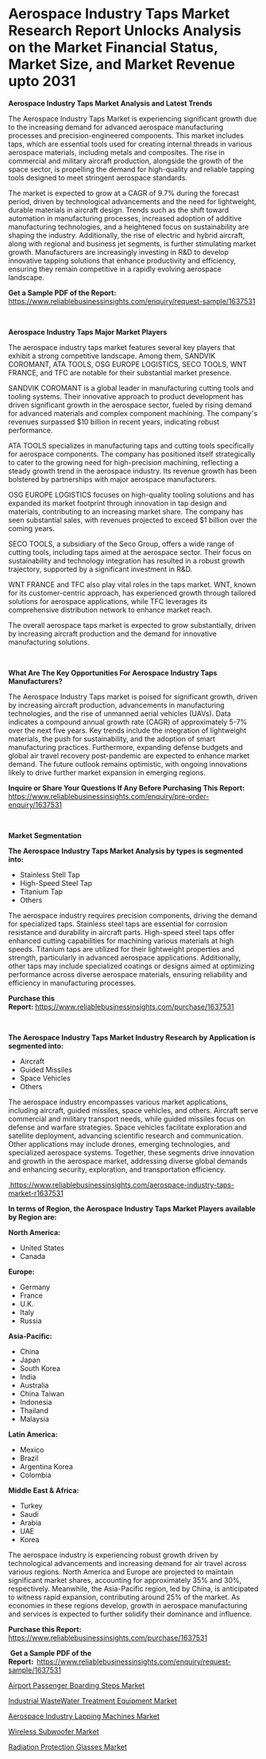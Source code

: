 <p><h1>Aerospace Industry Taps Market Research Report Unlocks Analysis on the Market Financial Status, Market Size, and Market Revenue upto 2031</h1></p><p><strong>Aerospace Industry Taps Market Analysis and Latest Trends</strong></p>
<p><p>The Aerospace Industry Taps Market is experiencing significant growth due to the increasing demand for advanced aerospace manufacturing processes and precision-engineered components. This market includes taps, which are essential tools used for creating internal threads in various aerospace materials, including metals and composites. The rise in commercial and military aircraft production, alongside the growth of the space sector, is propelling the demand for high-quality and reliable tapping tools designed to meet stringent aerospace standards.</p><p>The market is expected to grow at a CAGR of 9.7% during the forecast period, driven by technological advancements and the need for lightweight, durable materials in aircraft design. Trends such as the shift toward automation in manufacturing processes, increased adoption of additive manufacturing technologies, and a heightened focus on sustainability are shaping the industry. Additionally, the rise of electric and hybrid aircraft, along with regional and business jet segments, is further stimulating market growth. Manufacturers are increasingly investing in R&D to develop innovative tapping solutions that enhance productivity and efficiency, ensuring they remain competitive in a rapidly evolving aerospace landscape.</p></p>
<p><strong>Get a Sample PDF of the Report:&nbsp;</strong> <a href="https://www.reliablebusinessinsights.com/enquiry/request-sample/1637531">https://www.reliablebusinessinsights.com/enquiry/request-sample/1637531</a></p>
<p>&nbsp;</p>
<p><strong>Aerospace Industry Taps Major Market Players</strong></p>
<p><p>The aerospace industry taps market features several key players that exhibit a strong competitive landscape. Among them, SANDVIK COROMANT, ATA TOOLS, OSG EUROPE LOGISTICS, SECO TOOLS, WNT FRANCE, and TFC are notable for their substantial market presence.</p><p>SANDVIK COROMANT is a global leader in manufacturing cutting tools and tooling systems. Their innovative approach to product development has driven significant growth in the aerospace sector, fueled by rising demand for advanced materials and complex component machining. The company's revenues surpassed $10 billion in recent years, indicating robust performance.</p><p>ATA TOOLS specializes in manufacturing taps and cutting tools specifically for aerospace components. The company has positioned itself strategically to cater to the growing need for high-precision machining, reflecting a steady growth trend in the aerospace industry. Its revenue growth has been bolstered by partnerships with major aerospace manufacturers.</p><p>OSG EUROPE LOGISTICS focuses on high-quality tooling solutions and has expanded its market footprint through innovation in tap design and materials, contributing to an increasing market share. The company has seen substantial sales, with revenues projected to exceed $1 billion over the coming years.</p><p>SECO TOOLS, a subsidiary of the Seco Group, offers a wide range of cutting tools, including taps aimed at the aerospace sector. Their focus on sustainability and technology integration has resulted in a robust growth trajectory, supported by a significant investment in R&D.</p><p>WNT FRANCE and TFC also play vital roles in the taps market. WNT, known for its customer-centric approach, has experienced growth through tailored solutions for aerospace applications, while TFC leverages its comprehensive distribution network to enhance market reach.</p><p>The overall aerospace taps market is expected to grow substantially, driven by increasing aircraft production and the demand for innovative manufacturing solutions.</p></p>
<p>&nbsp;</p>
<p><strong>What Are The Key Opportunities For Aerospace Industry Taps Manufacturers?</strong></p>
<p><p>The Aerospace Industry Taps market is poised for significant growth, driven by increasing aircraft production, advancements in manufacturing technologies, and the rise of unmanned aerial vehicles (UAVs). Data indicates a compound annual growth rate (CAGR) of approximately 5-7% over the next five years. Key trends include the integration of lightweight materials, the push for sustainability, and the adoption of smart manufacturing practices. Furthermore, expanding defense budgets and global air travel recovery post-pandemic are expected to enhance market demand. The future outlook remains optimistic, with ongoing innovations likely to drive further market expansion in emerging regions.</p></p>
<p><strong>Inquire or Share Your Questions If Any Before Purchasing This Report:</strong> <a href="https://www.reliablebusinessinsights.com/enquiry/pre-order-enquiry/1637531">https://www.reliablebusinessinsights.com/enquiry/pre-order-enquiry/1637531</a></p>
<p>&nbsp;</p>
<p><strong>Market Segmentation</strong></p>
<p><strong>The Aerospace Industry Taps Market Analysis by types is segmented into:</strong></p>
<p><ul><li>Stainless Stell Tap</li><li>High-Speed Steel Tap</li><li>Titanium Tap</li><li>Others</li></ul></p>
<p><p>The aerospace industry requires precision components, driving the demand for specialized taps. Stainless steel taps are essential for corrosion resistance and durability in aircraft parts. High-speed steel taps offer enhanced cutting capabilities for machining various materials at high speeds. Titanium taps are utilized for their lightweight properties and strength, particularly in advanced aerospace applications. Additionally, other taps may include specialized coatings or designs aimed at optimizing performance across diverse aerospace materials, ensuring reliability and efficiency in manufacturing processes.</p></p>
<p><strong>Purchase this Report:&nbsp;</strong><a href="https://www.reliablebusinessinsights.com/purchase/1637531">https://www.reliablebusinessinsights.com/purchase/1637531</a></p>
<p>&nbsp;</p>
<p><strong>The Aerospace Industry Taps Market Industry Research by Application is segmented into:</strong></p>
<p><ul><li>Aircraft</li><li>Guided Missiles</li><li>Space Vehicles</li><li>Others</li></ul></p>
<p><p>The aerospace industry encompasses various market applications, including aircraft, guided missiles, space vehicles, and others. Aircraft serve commercial and military transport needs, while guided missiles focus on defense and warfare strategies. Space vehicles facilitate exploration and satellite deployment, advancing scientific research and communication. Other applications may include drones, emerging technologies, and specialized aerospace systems. Together, these segments drive innovation and growth in the aerospace market, addressing diverse global demands and enhancing security, exploration, and transportation efficiency.</p></p>
<p><a href="https://www.reliablebusinessinsights.com/aerospace-industry-taps-market-r1637531">&nbsp;https://www.reliablebusinessinsights.com/aerospace-industry-taps-market-r1637531</a></p>
<p><strong>In terms of Region, the Aerospace Industry Taps Market Players available by Region are:</strong></p>
<p>
    <p> <strong> North America: </strong>
        <ul>
            <li>United States</li>
            <li>Canada</li>
        </ul>
        </p> 
    <p> <strong> Europe: </strong>
        <ul>
            <li>Germany</li>
            <li>France</li>
            <li>U.K.</li>
            <li>Italy</li>
            <li>Russia</li>
        </ul>
        </p> 
    <p> <strong> Asia-Pacific: </strong>
        <ul>
            <li>China</li>
            <li>Japan</li>
            <li>South Korea</li>
            <li>India</li>
            <li>Australia</li>
            <li>China Taiwan</li>
            <li>Indonesia</li>
            <li>Thailand</li>
            <li>Malaysia</li>
        </ul>
        </p> 
    <p> <strong> Latin America: </strong>
        <ul>
            <li>Mexico</li>
            <li>Brazil</li>
            <li>Argentina Korea</li>
            <li>Colombia</li>
        </ul>
        </p> 
    <p> <strong> Middle East & Africa: </strong>
        <ul>
            <li>Turkey</li>
            <li>Saudi</li>
            <li>Arabia</li>
            <li>UAE</li>
            <li>Korea</li>
        </ul>
    </p>
    </p>
<p><p>The aerospace industry is experiencing robust growth driven by technological advancements and increasing demand for air travel across various regions. North America and Europe are projected to maintain significant market shares, accounting for approximately 35% and 30%, respectively. Meanwhile, the Asia-Pacific region, led by China, is anticipated to witness rapid expansion, contributing around 25% of the market. As economies in these regions develop, growth in aerospace manufacturing and services is expected to further solidify their dominance and influence.</p></p>
<p><strong>Purchase this Report: </strong><a href="https://www.reliablebusinessinsights.com/purchase/1637531">https://www.reliablebusinessinsights.com/purchase/1637531</a></p>
<p>&nbsp;<strong>Get a Sample PDF of the Report:&nbsp;&nbsp;</strong><a href="https://www.reliablebusinessinsights.com/enquiry/request-sample/1637531">https://www.reliablebusinessinsights.com/enquiry/request-sample/1637531</a></p>
<p><strong></strong></p>
<p><p><a href="https://medium.com/@lewisulnad5123_13773/airport-passenger-boarding-steps-market-global-market-insights-and-sales-trends-2024-to-2031-a6cb37574a1d?postPublishedType=repub">Airport Passenger Boarding Steps Market</a></p><p><a href="https://www.linkedin.com/pulse/strategic-roadmap-global-industrial-wastewater-treatment-tuhgf?trackingId=YKts9ZGPRTKJigzt4oTT8g%3D%3D">Industrial WasteWater Treatment Equipment Market</a></p><p><a href="https://github.com/SanjidaKhan901/Market-Research-Report-List-1/blob/main/aerospace-industry-lapping-machines-market.md">Aerospace Industry Lapping Machines Market</a></p><p><a href="https://issuu.com/reportprime-2/docs/wireless-subwoofer-market-size-2030_bb285ae77f18a9">Wireless Subwoofer Market</a></p><p><a href="https://issuu.com/reportprime-2/docs/radiation-protection-glasses-market_cb9be41071af30">Radiation Protection Glasses Market</a></p></p>